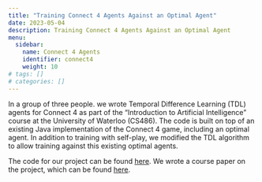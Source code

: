 ```yaml
---
title: "Training Connect 4 Agents Against an Optimal Agent"
date: 2023-05-04
description: Training Connect 4 Agents Against an Optimal Agent
menu:
  sidebar:
    name: Connect 4 Agents
    identifier: connect4
    weight: 10
# tags: []
# categories: []
---
```


In a group of three people. we wrote Temporal Difference Learning (TDL) agents for Connect 4 as part of the “Introduction to Artificial Intelligence” course at the University of Waterloo (CS486). The code is built on top of an existing Java implementation of the Connect 4 game, including an optimal agent. In addition to training with self-play, we modified the TDL algorithm to allow training against this existing optimal agents.

The code for our project can be found [here](https://github.com/cherrykit/Connect-Four). We wrote a course paper on the project, which can be found [here](connect4.pdf).